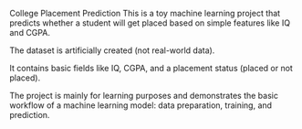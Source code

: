 College Placement Prediction
This is a toy machine learning project that predicts whether a student will get placed based on simple features like IQ and CGPA.

The dataset is artificially created (not real-world data).

It contains basic fields like IQ, CGPA, and a placement status (placed or not placed).

The project is mainly for learning purposes and demonstrates the basic workflow of a machine learning model: data preparation, training, and prediction.
